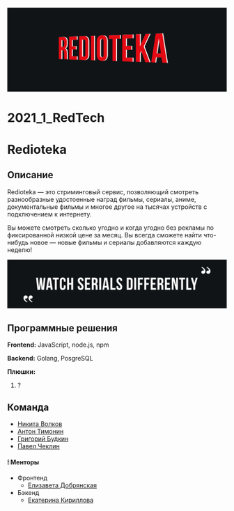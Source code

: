 <p align="center">
  <img class = "wordz" src = "img/TitlePicture.png" >
</p>

# 2021_1_RedTech
# Redioteka

## Описание

Redioteka — это стриминговый сервис, позволяющий смотреть разнообразные удостоенные наград фильмы, сериалы, аниме, документальные фильмы и многое другое на тысячах устройств с подключением к интернету.

Вы можете смотреть сколько угодно и когда угодно без рекламы по фиксированной низкой цене за месяц. Вы всегда сможете найти что-нибудь новое — новые фильмы и сериалы добавляются каждую неделю!

<p align="center">
  <img class = "wordz" src = "img/QuotePicture.png" >
</p>

## Программные решения

**Frontend:** JavaScript, node.js, npm

**Backend:** Golang, PosgreSQL

**Плюшки:** 

<ol> 
  <li>?</li>
</ol>

## Команда
- [Никита Волков](https://github.com/VolkovNik)
- [Антон Тимонин](https://github.com/timoninas)
- [Григорий Будкин](https://github.com/GregoryBS)
- [Павел Чеклин](https://github.com/paulnopaul)

#### 🕯  Менторы
- Фронтенд
    - [Елизавета Добрянская](https://github.com/Betchika99)
- Бэкенд
    - [Екатерина Кириллова](https://github.com/K1ola)


